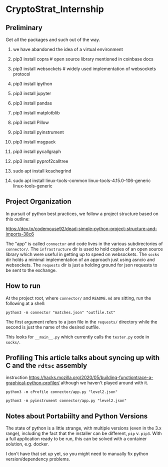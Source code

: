 # CryptoStrat_Internship

## Preliminary
Get all the packages and such out of the way.  

1. we have abandoned the idea of a virtual environment

2. pip3 install copra # open source library mentioned in coinbase docs

3. pip3 install websockets # widely used implementation of websockets protocol

4. pip3 install ipython

5. pip3 install jupyter

6. pip3 install pandas

7. pip3 install matplotblib

8. pip3 install Pillow

9. pip3 install pyinstrument

10. pip3 install msgpack

11. pip3 install pycallgraph

12. pip3 install pyprof2calltree

13. sudo apt install kcachegrind

14. sudo apt install linux-tools-common linux-tools-4.15.0-106-generic linux-tools-generic

## Project Organization

In pursuit of python best practices, we follow a project structure based on this
outline:

https://dev.to/codemouse92/dead-simple-python-project-structure-and-imports-38c6

The "app" is called `connector` and code lives in the various subdirectories of
`connector/`.  The `infrastructure` dir is used to hold copies of an open source
library which were useful in getting up to speed on websockets.  The `socks` dir
holds a minimal implementation of an approach just using asncio and websockets.
The `requests` dir is just a holding ground for json requests to be sent to the
exchange.

## How to run

At the project root, where `connector/` and `README.md` are sitting, run the
following at a shell:

`python3 -m connector "matches.json" "outfile.txt"`

The first argument refers to a json file in the `requests/` directory while the
second is just the name of the desired outfile.

This looks for `__main__.py` which currently calls the `tester.py` code in `socks/`.

## Profiling This article talks about syncing up with C and the `rdtsc` assembly
instruction
https://hacks.mozilla.org/2020/05/building-functiontrace-a-graphical-python-profiler/
although we haven't played around with it.

`python3 -m cProfile connector/app.py "level2.json"`

`python3 -m pyinstrument connector/app.py "level2.json"`

## Notes about Portabiilty and Python Versions

The state of python is a little strange, with multiple versions (even in the 3.x
range), including the fact that the installer can be different, `pip` v. `pip3`.
With a full application ready to be run, this can be solved with a container
solution, e.g. docker.

I don't have that set up yet, so you might need to manually fix python
version/dependency problems.